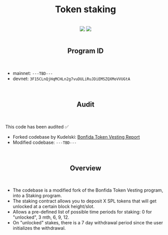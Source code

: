 <h1 align="center">Token staking</h1>
<br />

<div align="center">
<img src="https://img.shields.io/badge/TypeScript-007ACC?style=for-the-badge&logo=typescript&logoColor=white" />
<img src="https://img.shields.io/badge/Rust-000000?style=for-the-badge&logo=rust&logoColor=white" />

</div>

<br />
<a name="program-id"></a>
<h2 align="center">Program ID</h2>
<br />

- mainnet: `---TBD---`
- devnet: `3F15CLnQjHqMCHLn2g7vuDULiRuJDiEMSZQXMoVVUGtA`

<br />
<a name="audit"></a>
<h2 align="center">Audit</h2>
<br />

This code has been audited ✅

- Forked codebase by Kudelski: [Bonfida Token Vesting Report](/audit/Bonfida_SecurityAssessment_Vesting_Final050521.pdf)
- Modified codebase: `---TBD---`

<br />
<a name="overview"></a>
<h2 align="center">Overview</h2>
<br />

- The codebase is a modified fork of the Bonfida Token Vesting program, into a Staking program.
- The staking contract allows you to deposit X SPL tokens that will get unlocked at a certain block height/slot.
- Allows a pre-defined list of possible time periods for staking: 0 for "unlocked", 3 mth, 6, 9, 12.
- On "unlocked" stakes, there is a 7 day withdrawal period since the user initializes the withdrawal.
